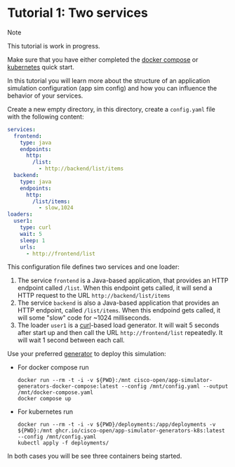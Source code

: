 # Tutorial 1: Two services

> [!NOTE]
>
> This tutorial is work in progress.

Make sure that you have either completed the
[docker compose](../quick-start/docker-compose/README.md) or
[kubernetes](../quick-start/kubernetes.md) quick start.

In this tutorial you will learn more about the structure of an application
simulation configuration (app sim config) and how you can influence the behavior
of your services.

Create a new empty directory, in this directory, create a `config.yaml` file
with the following content:

```yaml
services:
  frontend:
    type: java
    endpoints:
      http:
        /list:
          - http://backend/list/items
  backend:
    type: java
    endpoints:
      http:
        /list/items:
          - slow,1024
loaders:
  user1:
    type: curl
    wait: 5
    sleep: 1
    urls:
      - http://frontend/list
```

This configuration file defines two services and one loader:

1. The service `frontend` is a Java-based application, that provides an HTTP
   endpoint called `/list`. When this endpoint gets called, it will send a HTTP
   request to the URL `http://backend/list/items`
2. The service `backend` is also a Java-based application that provides an HTTP
   endpoint, called `/list/items`. When this endpoind gets called, it will some
   "slow" code for ~1024 milliseconds.
3. The loader `user1` is a [curl](https://curl.se/)-based load generator. It
   will wait 5 seconds after start up and then call the URL
   `http://frontend/list` repeatedly. It will wait 1 second between each call.

Use your preferred [generator](../../scripts/generators/) to deploy this
simulation:

- For docker compose run

  ```shell
  docker run --rm -t -i -v ${PWD}:/mnt cisco-open/app-simulator-generators-docker-compose:latest --config /mnt/config.yaml --output /mnt/docker-compose.yaml
  docker compose up
  ```

- For kubernetes run

  ```shell
  docker run --rm -t -i -v ${PWD}/deployments:/app/deployments -v ${PWD}:/mnt ghcr.io/cisco-open/app-simulator-generators-k8s:latest --config /mnt/config.yaml
  kubectl apply -f deployments/
  ```

In both cases you will be see three containers being started. 
